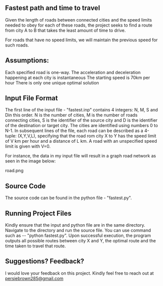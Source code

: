 ## Fastest path and time to travel

Given the length of roads between connected cities and the speed limits needed to obey for each of these roads, the project seeks to find a route from city A to B that takes the least amount of time to drive. 

For roads that have no speed limits, we will maintain the previous speed for such roads.

## Assumptions:

Each specified road is one-way.
The acceleration and deceleration happening at each city is instantaneous
The starting speed is 70km per hour
There is only one unique optimal solution

## Input File Format

The first line of the input file - "fastest.inp" contains 4 integers: N, M, S and Din this order. N is the number of cities, M is the number of roads connecting cities, S is the identifier of the source city and D is the identifier of the destination or target city. The cities are identified using numbers 0 to N-1. In subsequent lines of the file, each road can be described as a 4-tuple: (X,Y,V,L), specifying that the road rom city X to Y has the speed limit of V km per hour and a distance of L km. A road with an unspecified speed limit is given with V=0.

For instance, the data in my input file will result in a graph road network as seen in the image below:

road.png

## Source Code

The source code can be found in the python file - "fastest.py". 

## Running Project Files

Kindly ensure that the input and python file are in the same directory. Navigate to the directory and run the source file. You can use command such as -- "python fastest.py".
Upon successful execution, the program outputs all possible routes between city X and Y, the optimal route and the time taken to travel that route.

## Suggestions? Feedback?

I would love your feedback on this project. Kindly feel free to reach out at persiebrown285@gmail.com
